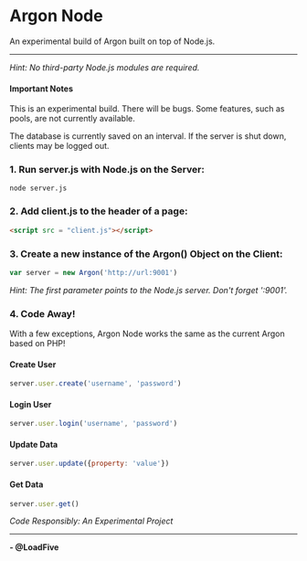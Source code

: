 # Argon Node

An experimental build of Argon built on top of Node.js.
______

*Hint: No third-party Node.js modules are required.*

#### Important Notes

This is an experimental build. There will be bugs. Some features, such as pools, are not currently available.

The database is currently saved on an interval. If the server is shut down, clients may be logged out.

### 1. Run server.js with Node.js on the Server:
```
node server.js
```

### 2. Add client.js to the header of a page:
```html
<script src = "client.js"></script>
```

### 3. Create a new instance of the Argon() Object on the Client:
```javascript
var server = new Argon('http://url:9001')
```
*Hint: The first parameter points to the Node.js server. Don't forget ':9001'.*

### 4. Code Away!

With a few exceptions, Argon Node works the same as the current Argon based on PHP!

#### Create User

```javascript
server.user.create('username', 'password')
```

#### Login User

```javascript
server.user.login('username', 'password')
```

#### Update Data

```javascript
server.user.update({property: 'value'})
```

#### Get Data

```javascript
server.user.get()
```

*Code Responsibly: An Experimental Project*
______

**- @LoadFive**
